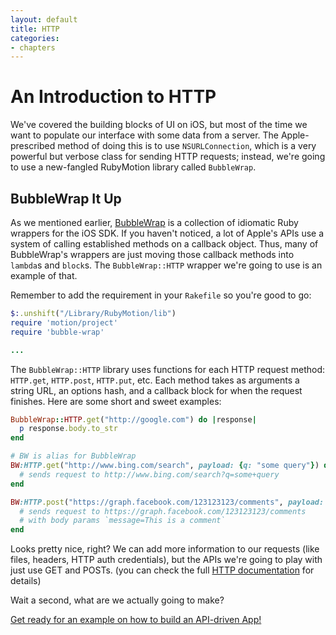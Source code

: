 ```yaml
---
layout: default
title: HTTP
categories:
- chapters
---
```


# An Introduction to HTTP

We've covered the building blocks of UI on iOS, but most of the time we want to populate our interface with some data from a server. The Apple-prescribed method of doing this is to use `NSURLConnection`, which is a very powerful but verbose class for sending HTTP requests; instead, we're going to use a new-fangled RubyMotion library called `BubbleWrap`.

## BubbleWrap It Up

As we mentioned earlier, [BubbleWrap][bw] is a collection of idiomatic Ruby wrappers for the iOS SDK. If you haven't noticed, a lot of Apple's APIs use a system of calling established methods on a callback object. Thus, many of BubbleWrap's wrappers are just moving those callback methods into `lambda`s and `block`s. The `BubbleWrap::HTTP` wrapper we're going to use is an example of that.

Remember to add the requirement in your `Rakefile` so you're good to go:

```ruby
$:.unshift("/Library/RubyMotion/lib")
require 'motion/project'
require 'bubble-wrap'

...
```

The `BubbleWrap::HTTP` library uses functions for each HTTP request method: `HTTP.get`, `HTTP.post`, `HTTP.put`, etc. Each method takes as arguments a string URL, an options hash, and a callback block for when the request finishes. Here are some short and sweet examples:

```ruby
BubbleWrap::HTTP.get("http://google.com") do |response|
  p response.body.to_str
end

# BW is alias for BubbleWrap
BW:HTTP.get("http://www.bing.com/search", payload: {q: "some query"}) do |response|
  # sends request to http://www.bing.com/search?q=some+query
end

BW:HTTP.post("https://graph.facebook.com/123123123/comments", payload: {message: "This is a comment"}) do |response|
  # sends request to https://graph.facebook.com/123123123/comments
  # with body params `message=This is a comment`
end
```

Looks pretty nice, right? We can add more information to our requests (like files, headers, HTTP auth credentials), but the APIs we're going to play with just use GET and POSTs. (you can check the full [HTTP documentation][docs] for details)

Wait a second, what are we actually going to make?

[Get ready for an example on how to build an API-driven App!](/10-api-driven-example)

[bw]: http://bubblewrap.io/

[docs]: https://github.com/rubymotion/BubbleWrap/blob/master/motion/http.rb